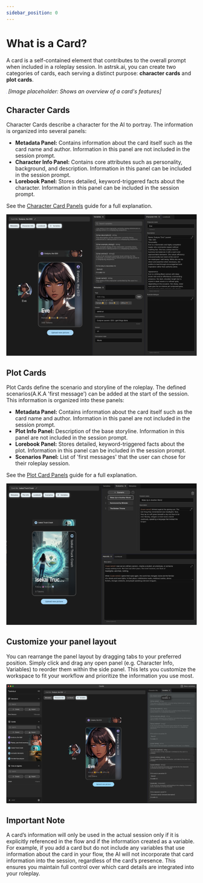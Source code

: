 ```yaml
---
sidebar_position: 0
---
```


# What is a Card?

A card is a self-contained element that contributes to the overall prompt when included in a roleplay session.
In astrsk.ai, you can create two categories of cards, each serving a distinct purpose: **character cards** and **plot cards**.

![Card Overview](./images/card-overview.png)
*[Image placeholder: Shows an overview of a card's features]*

## Character Cards

Character Cards describe a character for the AI to portray. The information is organized into several panels:
- **Metadata Panel:** Contains information about the card itself such as the card name and author. Information in this panel are not included in the session prompt.
- **Character Info Panel:** Contains core attributes such as personality, background, and description. Information in this panel can be included in the session prompt.
- **Lorebook Panel:** Stores detailed, keyword-triggered facts about the character. Information in this panel can be included in the session prompt.

See the [Character Card Panels](./character-card.md) guide for a full explanation.

![Character Card](./images/character-card.png)

## Plot Cards

Plot Cards define the scenario and storyline of the roleplay. The defined scenarios(A.K.A 'first message') can be added at the start of the session. This information is organized into these panels:
- **Metadata Panel:** Contains information about the card itself such as the card name and author. Information in this panel are not included in the session prompt.
- **Plot Info Panel:** Description of the base storyline. Information in this panel are not included in the session prompt.
- **Lorebook Panel:** Stores detailed, keyword-triggered facts about the plot. Information in this panel can be included in the session prompt.
- **Scenarios Panel:** List of 'first messages' that the user can chose for their roleplay session.

See the [Plot Card Panels](./plot-card.md) guide for a full explanation.

![Plot Card](./images/plot-card.png)

## Customize your panel layout

You can rearrange the panel layout by dragging tabs to your preferred position.
Simply click and drag any open panel (e.g. Character Info, Variables) to reorder them within the side panel. This lets you customize the workspace to fit your workflow and prioritize the information you use most.

![Character Card](./images/card-panel-drag-1.png)

## Important Note

A card’s information will only be used in the actual session only if it is explicitly referenced in the flow and if the information created as a variable. For example, if you add a card but do not include any variables that use information about the card in your flow, the AI will not incorporate that card information into the session, regardless of the card’s presence. This ensures you maintain full control over which card details are integrated into your roleplay.